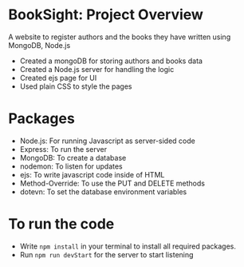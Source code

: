 # BookSight: Project Overview
A website to register authors and the books they have written using MongoDB, Node.js
* Created a mongoDB for storing authors and books data
* Created a Node.js server for handling the logic 
* Created ejs page for UI
* Used plain CSS to style the pages

# Packages
* Node.js: For running Javascript as server-sided code
* Express: To run the server
* MongoDB: To create a database
* nodemon: To listen for updates
* ejs: To write javascript code inside of HTML
* Method-Override: To use the PUT and DELETE methods
* dotevn: To set the database environment variables

# To run the code
* Write ```npm install``` in your terminal to install all required packages. 
* Run ```npm run devStart``` for the server to start listening 
 



